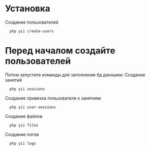 # Установка
Создание пользователей
```
  php yii create-users
```
# Перед началом создайте пользователей
Потом запустите команды для заполнения бд данными:
Создание занятий
```
  php yii sessions
```
Создание привязка пользователя к занятиям
```
  php yii user-sessions
```
Создание файлов
```
  php yii files
```
Создание логов
```
  php yii logs
```
